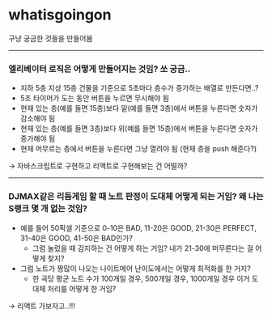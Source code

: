 # whatisgoingon
구냥 궁금한 것들을 만들어봄

- - - 

### 엘리베이터 로직은 어떻게 만들어지는 것임? 쏘 궁금..
  - 지하 5층 지상 15층 건물을 기준으로 5초마다 층수가 증가하는 배열로 만든다면..?
  - 5초 타이머가 도는 동안 버튼을 누르면 무시해야 됨
  - 현재 있는 층(예를 들면 15층)보다 밑(예를 들면 3층)에서 버튼을 누른다면 숫자가 감소해야 됨
  - 현재 있는 층(예를 들면 3층)보다 위(예를 들면 15층)에서 버튼을 누른다면 숫자가 증가해야 됨
  - 현재 머무르는 층에서 버튼을 누른다면 그냥 열려야 됨 (현재 층을 push 해준다?)

→ 자바스크립트로 구현하고 리액트로 구현해보는 건 어떨까?

- - -

### DJMAX같은 리듬게임 할 때 노트 판정이 도대체 어떻게 되는 거임? 왜 나는 S랭크 몇 개 없는 것임?
  - 예를 들어 50픽셀 기준으로 0-10은 BAD, 11-20은 GOOD, 21-30은 PERFECT, 31-40은 GOOD, 41-50은 BAD인가?
    - 그럼 눌렀을 때 감지하는 건 어떻게 하는 거임? 내가 21-30에 머무른다는 걸 어떻게 찾지?
  - 그럼 노트가 짱많이 나오는 나이트메어 난이도에서는 어떻게 최적화를 한 거지?
    - 한 곡당 평균 노트 수가 100개일 경우, 500개일 경우, 1000개일 경우 이거 도대체 처리를 어떻게 한 거임?

→ 리액트 가보자고..!!!
